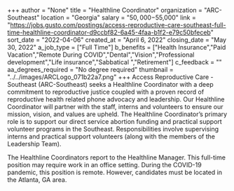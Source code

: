 +++
author = "None"
title = "Healthline Coordinator"
organization = "ARC-Southeast"
location = "Georgia"
salary = "$50,000-$55,000"
link = "https://jobs.gusto.com/postings/access-reproductive-care-southeast-full-time-healthline-coordinator-d9ccbf82-6a45-4faa-b1f2-e79c50bfeceb"
sort_date = "2022-04-06"
created_at = "April 6, 2022"
closing_date = "May 30, 2022"
a_job_type = ["Full Time"]
b_benefits = ["Health Insurance","Paid Vacation","Remote During COVID","Dental","Vision","Professional development","Life insurance","Sabbatical ","Retirement"]
c_feedback = ""
aa_degrees_required = "No degree required"
thumbnail = "../../images/ARCLogo_071b22a7.png"
+++
Access Reproductive Care - Southeast (ARC-Southeast) seeks a Healthline Coordinator with a deep commitment to reproductive justice coupled with a proven record of reproductive health related phone advocacy and leadership. Our Healthline Coordinator will partner with the staff, interns and volunteers to ensure our mission, vision, and values are upheld. ​The  Healthline Coordinator’s primary role is to support our direct service abortion funding and practical support volunteer programs in the Southeast. Responsibilities involve supervising interns and practical support volunteers (along with the members of the Leadership Team).

The Healthline Coordinators report to the Healthline Manager. This full-time  position may require work in an office setting. During the COVID-19 pandemic, this position is remote. However, candidates must be located in the Atlanta, GA area. 